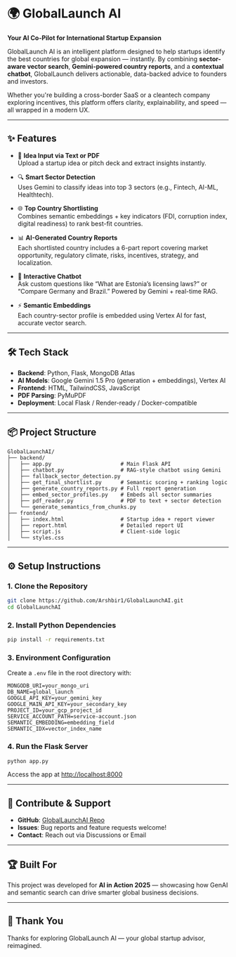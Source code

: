 # 🌍 GlobalLaunch AI  
**Your AI Co-Pilot for International Startup Expansion**

GlobalLaunch AI is an intelligent platform designed to help startups identify the best countries for global expansion — instantly. By combining **sector-aware vector search**, **Gemini-powered country reports**, and a **contextual chatbot**, GlobalLaunch delivers actionable, data-backed advice to founders and investors.

Whether you're building a cross-border SaaS or a cleantech company exploring incentives, this platform offers clarity, explainability, and speed — all wrapped in a modern UX.

---

## ✨ Features

- 📄 **Idea Input via Text or PDF**  
  Upload a startup idea or pitch deck and extract insights instantly.

- 🔍 **Smart Sector Detection**  
  Uses Gemini to classify ideas into top 3 sectors (e.g., Fintech, AI-ML, Healthtech).

- 🌐 **Top Country Shortlisting**  
  Combines semantic embeddings + key indicators (FDI, corruption index, digital readiness) to rank best-fit countries.

- 📊 **AI-Generated Country Reports**  
  Each shortlisted country includes a 6-part report covering market opportunity, regulatory climate, risks, incentives, strategy, and localization.

- 💬 **Interactive Chatbot**  
  Ask custom questions like “What are Estonia’s licensing laws?” or “Compare Germany and Brazil.” Powered by Gemini + real-time RAG.

- ⚡ **Semantic Embeddings**  
  Each country-sector profile is embedded using Vertex AI for fast, accurate vector search.

---

## 🛠 Tech Stack

- **Backend**: Python, Flask, MongoDB Atlas
- **AI Models**: Google Gemini 1.5 Pro (generation + embeddings), Vertex AI
- **Frontend**: HTML, TailwindCSS, JavaScript
- **PDF Parsing**: PyMuPDF
- **Deployment**: Local Flask / Render-ready / Docker-compatible

---

## 📦 Project Structure

```
GlobalLaunchAI/
├── backend/
│   ├── app.py                      # Main Flask API
│   ├── chatbot.py                  # RAG-style chatbot using Gemini
│   ├── fallback_sector_detection.py
│   ├── get_final_shortlist.py      # Semantic scoring + ranking logic
│   ├── generate_country_reports.py # Full report generation
│   ├── embed_sector_profiles.py    # Embeds all sector summaries
│   ├── pdf_reader.py               # PDF to text + sector detection
│   └── generate_semantics_from_chunks.py
├── frontend/
│   ├── index.html                  # Startup idea + report viewer
│   ├── report.html                 # Detailed report UI
│   ├── script.js                   # Client-side logic
│   └── styles.css
```

---

## ⚙️ Setup Instructions

### 1. Clone the Repository
```bash
git clone https://github.com/Arshbir1/GlobalLaunchAI.git
cd GlobalLaunchAI
```

### 2. Install Python Dependencies
```bash
pip install -r requirements.txt
```

### 3. Environment Configuration

Create a `.env` file in the root directory with:

```
MONGODB_URI=your_mongo_uri
DB_NAME=global_launch
GOOGLE_API_KEY=your_gemini_key
GOOGLE_MAIN_API_KEY=your_secondary_key
PROJECT_ID=your_gcp_project_id
SERVICE_ACCOUNT_PATH=service-account.json
SEMANTIC_EMBEDDING=embedding_field
SEMANTIC_IDX=vector_index_name
```

### 4. Run the Flask Server

```bash
python app.py
```

Access the app at [http://localhost:8000](http://localhost:8000)

---

## 🤝 Contribute & Support

- **GitHub**: [GlobalLaunchAI Repo](https://github.com/Arshbir1/GlobalLaunchAI)
- **Issues**: Bug reports and feature requests welcome!
- **Contact**: Reach out via Discussions or Email

---

## 🏆 Built For

This project was developed for **AI in Action 2025** — showcasing how GenAI and semantic search can drive smarter global business decisions.

---

## 🙏 Thank You

Thanks for exploring GlobalLaunch AI — your global startup advisor, reimagined.
